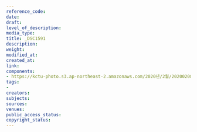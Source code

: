 ```yaml
---
reference_code: 
date: 
draft: 
level_of_description: 
media_type: 
title: _DSC1591
description: 
weight: 
modified_at: 
created_at: 
link: 
components:
- https://kctu-photo.s3.ap-northeast-2.amazonaws.com/2020년/2월/20200208_문중원열사+진상규명·책임자+처벌+및+한국마사회+적폐청산을+위한+전국노동자대회/_DSC1591.jpg
tags:
- 
creators: 
subjects: 
sources: 
venues: 
public_access_status: 
copyright_status: 
---
```

